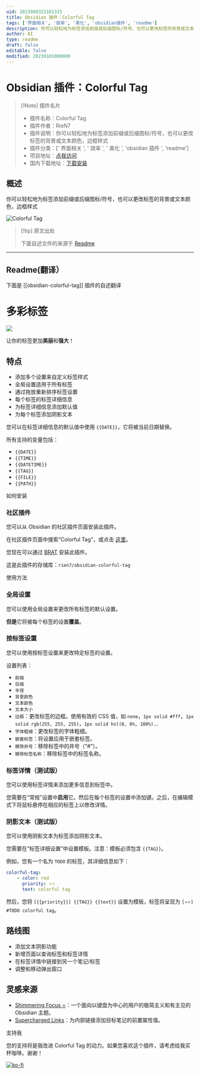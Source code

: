 ```yaml
---
uid: 2023080322161315
title: Obsidian 插件：Colorful Tag
tags: ['界面相关', '效率', '美化', 'obsidian插件', 'readme']
description: 你可以轻松地为标签添加前缀或后缀图标/符号，也可以更改标签的背景或文本颜色，边框样式
author: AI
type: readme
draft: false
editable: false
modified: 20230101000000
---
```


# Obsidian 插件：Colorful Tag

> [!Note] 插件名片
> - 插件名称：Colorful Tag
> - 插件作者：RieN7
> - 插件说明：你可以轻松地为标签添加前缀或后缀图标/符号，也可以更改标签的背景或文本颜色，边框样式
> - 插件分类：[' 界面相关 ', ' 效率 ', ' 美化 ', 'obsidian 插件 ', 'readme']
> - 项目地址：[点我访问](https://github.com/rien7/obsidian-colorful-tag)
> - 国内下载地址：[下载安装](https://pkmer.cn/products/plugin/pluginMarket/?obsidian-colorful-tag)

## 概述

你可以轻松地为标签添加前缀或后缀图标/符号，也可以更改标签的背景或文本颜色，边框样式

![Colorful Tag](https://cdn.pkmer.cn/covers/obsidian-colorful-tag.PNG!pkmer)

> [!tip] 原文出处
>
>下面自述文件的来源于 [Readme](https://ghproxy.net/https://raw.githubusercontent.com/rien7/obsidian-colorful-tag/master/README.md)

---

## Readme(翻译）

下面是 [[obsidian-colorful-tag]] 插件的自述翻译

# 多彩标签

![](./assets/setting.png)

让你的标签更加**美丽**和**强大**！

## 特点

- 添加多个设置来自定义标签样式
- 全局设置适用于所有标签
- 通过拖放重新排序标签设置
- 每个标签的标签详细信息
- 为标签详细信息添加默认值
- 为每个标签添加阴影文本

您可以在标签详细信息的默认值中使用 `{{DATE}}`，它将被当前日期替换。

所有支持的变量包括：

- `{{DATE}}`
- `{{TIME}}`
- `{{DATETIME}}`
- `{{TAG}}`
- `{{FILE}}`
- `{{PATH}}`

如何安装

### 社区插件

您可以从 Obsidian 的社区插件页面安装此插件。

在社区插件页面中搜索“Colorful Tag”，或点击 [这里](https://obsidian.md/plugins?search=colorful%20tag#)。

您现在可以通过 [BRAT](https://github.com/TfTHacker/obsidian42-brat) 安装此插件。

这是此插件的存储库：`rien7/obsidian-colorful-tag`

使用方法

### 全局设置

您可以使用全局设置来更改所有标签的默认设置。

**但是**它将被每个标签的设置**覆盖**。

### 按标签设置

您可以使用按标签设置来更改特定标签的设置。

设置列表：

- `前缀`
- `后缀`
- `半径`
- `背景颜色`
- `文本颜色`
- `文本大小`
- `边框`：更改标签的边框。使用有效的 CSS 值，如 `none`，`1px solid #fff`，`1px solid rgb(255, 255, 255)`，`1px solid hsl(0, 0%, 100%)`...
- `字体粗细`：更改标签的字体粗细。
- `嵌套标签`：将设置应用于嵌套标签。
- `移除井号`：移除标签中的井号（“#”）。
- `移除标签名称`：移除标签中的标签名称。

### 标签详情（测试版）

您可以使用标签详情来添加更多信息到标签中。

您需要在“常规”设置中**启用**它。然后在每个标签的设置中添加键。之后，在编辑模式下将鼠标悬停在相应的标签上以修改详情。

### 阴影文本（测试版）

您可以使用阴影文本为标签添加阴影文本。

您需要在“标签详细设置”中设置模板。注意：模板必须包含 `{{TAG}}`。

例如，您有一个名为 `TODO` 的标签，其详细信息如下：

```yaml
colorful-tag:
    - color: red
      priority: ⭐⭐
      text: colorful tag
```

然后，您将 `[{{priority}}] {{TAG}} {{text}}` 设置为模板，标签将呈现为 `[⭐⭐] #TODO colorful tag`。

## 路线图

- 添加文本阴影功能
- 新增页面以查询标签和标签详情
- 在标签详情中链接到另一个笔记/标签
- 调整和移动弹出窗口

## 灵感来源

- [Shimmering Focus ⟡](https://github.com/chrisgrieser/shimmering-focus)：一个面向以键盘为中心的用户的极简主义和有主见的 Obsidian 主题。
- [Supercharged Links](https://github.com/mdelobelle/obsidian_supercharged_links)：为内部链接添加目标笔记的前置属性值。

支持我

您的支持将是我改进 Colorful Tag 的动力。如果您喜欢这个插件，请考虑给我买杯咖啡。谢谢！



[![ko-fi](https://ko-fi.com/img/githubbutton_sm.svg)](https://ko-fi.com/rien7)
